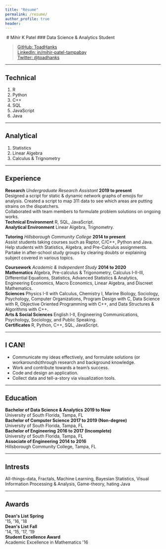 ```yaml
--- 
title: "Résumé" 
permalink: /resume/ 
author_profile: true 
header:  
---
```

<img src="{{ site.url }}{{ site.baseurl }}/images/onlydraft.png" alt="">
# Mihir K Patel     
### Data Science & Analytics Student      

> [GitHub: ToadHanks](https://github.com/ToadHanks)      
> [LinkedIn: in/mihir-patel-tampabay](https://www.linkedin.com/in/mihir-patel-tampabay/)      
> [Twitter: @toadhanks](https://twitter.com/ToadHanks)       

------

## Technical      

1. R     
1. Python     
1. C++     
1. SQL      
1. JavaScript      
1. Java      

------

## Analytical      

1. Statistics     
1. Linear Algebra      
1. Calculus & Trignometry     

------

## Experience      

**Research** *Undergraduate Research Assistant* __2019 to present__     
	Designed a script for static & dynamic network graphs of emojis for analysis.
	Created a script to map 311 data to see which areas are putting strains on the dispatchers.     
	Collaborated with team members to formulate problem solutions on ongoing works.     
	**Technical Environment** R, SQL, JavaScript.      
	**Analytical Environment** Linear Algebra, Trignometry.      

**Tutoring** *Hillsborough Community College* __2014 to present__      
	Assist students taking courses such as Raptor, C/C++, Python and Java.
	Help students with Statistics, Algebra, and Pre-Calculus assignments.
	Partake in after-school study groups by clearing doubts or explaining subject covered in various topics.      

**Coursework** *Academic & Independent Study* __2014 to 2020__      
	**Mathematics** Algebra, Pre-calculus & Trigonometry, Calculus I-II-III, Differential Equations, Statistics, Advanced Statistics & Analytics, Engineering Economics, Macro Economics, Linear Algebra, and Discreet Mathematics.     
	**Sciences** Physics I-II with Calculus, Chemistry I, Marine Biology, Sociology, Psychology, Computer Organizations, Program Design with C, Data Science with R, Objective Oriented Programming with C++, and Data Structures & Algorithms with C++.     
	**Arts & Social Sciences** English I-II, Engineering Communications, Psychology, Sociology, and Public Speaking.    
	**Certificates**  R, Python, C++, SQL, JavaScript.             

------

## I CAN!

- Communicate my ideas effectively, and formulate solutions (or workarounds)through research and background knowledge.     
- Work and contribute towards a team’s success.     
- Code and design an application.     
- Collect data and tell-a-story via visualization tools.     

------

## Education

**Bachelor of Data Science & Analytics** __2019 to Now__     
	University of South Florida, Tampa, FL     
**Bachelor of Computer Science** __2017 to 2019 (Non-degree)__      
	University of South Florida, Tampa, FL     
**Bachelor of Engineering** __2016 to 2017 (Incomplete)__      
	University of South Florida, Tampa, FL      
**Associate of Engineering** __2014 to 2016__      
	Hillsborough Community College, Tampa, FL      

------

## Intrests      

All-things-data, Fractals, Machine Learning, Bayesian Statistics, Visual Information Processing & Analysis, Game-theory, hating Java     

------

## Awards     

**Dean's List** __Spring__      
	'15, '16, '18      
**Dean's List** __Fall__      
	'14, '15, '17, '19     
**Student Excellence Award**      
	Academic Excellence in Mathematics '16      
